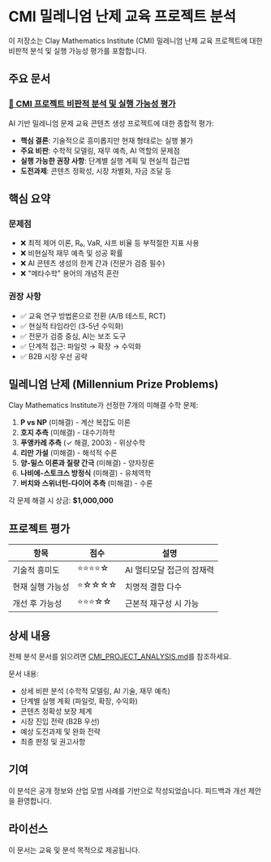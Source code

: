 # CMI 밀레니엄 난제 교육 프로젝트 분석

이 저장소는 Clay Mathematics Institute (CMI) 밀레니엄 난제 교육 프로젝트에 대한 비판적 분석 및 실행 가능성 평가를 포함합니다.

## 주요 문서

### [📄 CMI 프로젝트 비판적 분석 및 실행 가능성 평가](./CMI_PROJECT_ANALYSIS.md)

AI 기반 밀레니엄 문제 교육 콘텐츠 생성 프로젝트에 대한 종합적 평가:

- **핵심 결론**: 기술적으로 흥미롭지만 현재 형태로는 실행 불가
- **주요 비판**: 수학적 모델링, 재무 예측, AI 역할의 문제점
- **실행 가능한 권장 사항**: 단계별 실행 계획 및 현실적 접근법
- **도전과제**: 콘텐츠 정확성, 시장 차별화, 자금 조달 등

## 핵심 요약

### 문제점
- ❌ 최적 제어 이론, R₀, VaR, 샤프 비율 등 부적절한 지표 사용
- ❌ 비현실적 재무 예측 및 성공 확률
- ❌ AI 콘텐츠 생성의 한계 간과 (전문가 검증 필수)
- ❌ "메타수학" 용어의 개념적 혼란

### 권장 사항
- ✅ 교육 연구 방법론으로 전환 (A/B 테스트, RCT)
- ✅ 현실적 타임라인 (3-5년 수익화)
- ✅ 전문가 검증 중심, AI는 보조 도구
- ✅ 단계적 접근: 파일럿 → 확장 → 수익화
- ✅ B2B 시장 우선 공략

## 밀레니엄 난제 (Millennium Prize Problems)

Clay Mathematics Institute가 선정한 7개의 미해결 수학 문제:

1. **P vs NP** (미해결) - 계산 복잡도 이론
2. **호지 추측** (미해결) - 대수기하학
3. **푸앵카레 추측** (✓ 해결, 2003) - 위상수학
4. **리만 가설** (미해결) - 해석적 수론
5. **양-밀스 이론과 질량 간극** (미해결) - 양자장론
6. **나비에-스토크스 방정식** (미해결) - 유체역학
7. **버치와 스위너턴-다이어 추측** (미해결) - 수론

각 문제 해결 시 상금: **$1,000,000**

## 프로젝트 평가

| 항목 | 점수 | 설명 |
|------|------|------|
| 기술적 흥미도 | ⭐⭐⭐⭐☆ | AI 멀티모달 접근의 잠재력 |
| 현재 실행 가능성 | ⭐☆☆☆☆ | 치명적 결함 다수 |
| 개선 후 가능성 | ⭐⭐⭐☆☆ | 근본적 재구성 시 가능 |

## 상세 내용

전체 분석 문서를 읽으려면 [CMI_PROJECT_ANALYSIS.md](./CMI_PROJECT_ANALYSIS.md)를 참조하세요.

문서 내용:
- 상세 비판 분석 (수학적 모델링, AI 기술, 재무 예측)
- 단계별 실행 계획 (파일럿, 확장, 수익화)
- 콘텐츠 정확성 보장 체계
- 시장 진입 전략 (B2B 우선)
- 예상 도전과제 및 완화 전략
- 최종 판정 및 권고사항

## 기여

이 분석은 공개 정보와 산업 모범 사례를 기반으로 작성되었습니다. 피드백과 개선 제안을 환영합니다.

## 라이선스

이 문서는 교육 및 분석 목적으로 제공됩니다.
